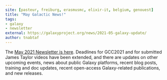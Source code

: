 ```yaml
---
site: [pasteur, freiburg, erasmusmc, elixir-it, belgium, genouest]
title: "May Galactic News!"
tags: 
- galaxy
- newsletter
external: https://galaxyproject.org/news/2021-05-galaxy-update/
author: tnabtaf
---
```

The [May 2021 Newsletter is here](https://galaxyproject.org/news/2021-05-galaxy-update/).  Deadlines for GCC2021 and for submitted James Taylor videos have been extended, and there are updates on other upcoming events, news about public Galaxy platforms, recent blog posts, training and doc updates, recent open-access Galaxy-related publications, and new releases.

